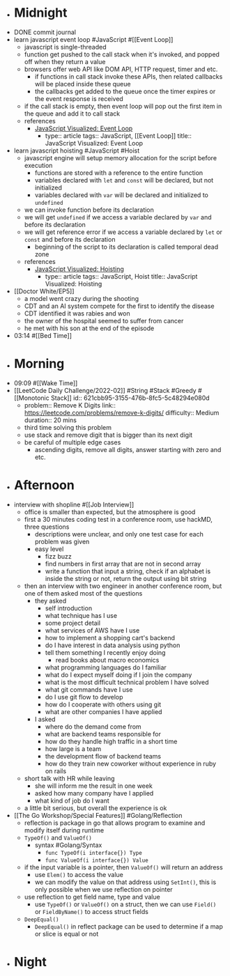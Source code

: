 - # Midnight
- DONE commit journal
- learn javascript event loop #JavaScript #[[Event Loop]]
	- javascript is single-threaded
	- function get pushed to the call stack when it's invoked, and popped off when they return a value
	- browsers offer web API like DOM API, HTTP request, timer and etc.
		- if functions in call stack invoke these APIs, then related callbacks will be placed inside these queue
		- the callbacks get added to the queue once the timer expires or the event response is received
	- if the call stack is empty, then event loop will pop out the first item in the queue and add it to call stack
	- references
		- [JavaScript Visualized: Event Loop](https://dev.to/lydiahallie/javascript-visualized-event-loop-3dif)
			- type:: article
			  tags:: JavaScript, [[Event Loop]]
			  title:: JavaScript Visualized: Event Loop
- learn javascript hoisting #JavaScript #Hoist
	- javascript engine will setup memory allocation for the script before execution
		- functions are stored with a reference to the entire function
		- variables declared with `let` and `const` will be declared, but not initialized
		- variables declared with `var` will be declared and initialized to `undefined`
	- we can invoke function before its declaration
	- we will get `undefined` if we access a variable declared by `var` and before its declaration
	- we will get reference error if we access a variable declared by `let` or `const` and before its declaration
		- beginning of the script to its declaration is called temporal dead zone
	- references
		- [JavaScript Visualized: Hoisting](https://dev.to/lydiahallie/javascript-visualized-hoisting-478h)
			- type:: article
			  tags:: JavaScript, Hoist
			  title:: JavaScript Visualized: Hoisting
- [[Doctor White/EP5]]
	- a model went crazy during the shooting
	- CDT and an AI system compete for the first to identify the disease
	- CDT identified it was rabies and won
	- the owner of the hospital seemed to suffer from cancer
	- he met with his son at the end of the episode
- 03:14 #[[Bed Time]]
- # Morning
- 09:09 #[[Wake Time]]
- [[LeetCode Daily Challenge/2022-02]] #String #Stack #Greedy #[[Monotonic Stack]]
  id:: 621cbb95-3155-476b-8fc5-5c48294e080d
	- problem:: Remove K Digits
	  link:: https://leetcode.com/problems/remove-k-digits/
	  difficulty:: Medium
	  duration:: 20 mins
	- third time solving this problem
	- use stack and remove digit that is bigger than its next digit
	- be careful of multiple edge cases
		- ascending digits, remove all digits, answer starting with zero and etc.
- # Afternoon
- interview with shopline #[[Job Interview]]
	- office is smaller than expected, but the atmosphere is good
	- first a 30 minutes coding test in a conference room, use hackMD, three questions
		- descriptions were unclear, and only one test case for each problem was given
		- easy level
			- fizz buzz
			- find numbers in first array that are not in second array
			- write a function that input a string, check if an alphabet is inside the string or not, return the output using bit string
	- then an interview with two engineer in another conference room, but one of them asked most of the questions
		- they asked
			- self introduction
			- what technique has I use
			- some project detail
			- what services of AWS have I use
			- how to implement a shopping cart's backend
			- do I have interest in data analysis using python
			- tell them something I recently enjoy doing
				- read books about macro economics
			- what programming languages do I familiar
			- what do I expect myself doing if I join the company
			- what is the most difficult technical problem I have solved
			- what git commands have I use
			- do I use git flow to develop
			- how do I cooperate with others using git
			- what are other companies I have applied
		- I asked
			- where do the demand come from
			- what are backend teams responsible for
			- how do they handle high traffic in a short time
			- how large is a team
			- the development flow of backend teams
			- how do they train new coworker without experience in ruby on rails
	- short talk with HR while leaving
		- she will inform me the result in one week
		- asked how many company have I applied
		- what kind of job do I want
	- a little bit serious, but overall the experience is ok
- [[The Go Workshop/Special Features]] #Golang/Reflection
	- reflection is package in go that allows program to examine and modify itself during runtime
	- `TypeOf()` and `ValueOf()`
		- syntax #Golang/Syntax
			- `func TypeOf(i interface{}) Type`
			- `func ValueOf(i interface{}) Value`
	- if the input variable is a pointer, then `ValueOf()` will return an address
		- use `Elem()` to access the value
		- we can modify the value on that address using `SetInt()`, this is only possible when we use reflection on pointer
	- use reflection to get field name, type and value
		- use `TypeOf()` or `ValueOf()` on a struct, then we can use `Field()` or `FieldByName()` to access struct fields
	- `DeepEqual()`
		- `DeepEqual()` in reflect package can be used to determine if a map or slice is equal or not
- # Night